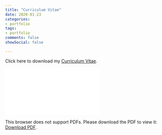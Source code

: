```yaml
---
title: "Curriculum Vitae"
date: 2020-01-23
categories:
- portfolio
tags:
- portfolio
comments: false
showSocial: false

---
```


Click here to download my [Curriculum Vitae](/files/yuehao_cv_2020.pdf).
<!--more-->

<object data="/files/yuehao_cv_2020.pdf" type="application/pdf" width="700px" height="700px">
    <embed src="/files/yuehao_cv_2020.pdf">
        <p>This browser does not support PDFs. Please download the PDF to view it: <a href="/files/yuehao_cv_2020.pdf">Download PDF</a>.</p>
    </embed>
</object>


